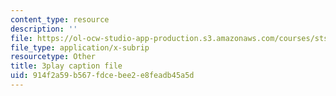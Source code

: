 ```yaml
---
content_type: resource
description: ''
file: https://ol-ocw-studio-app-production.s3.amazonaws.com/courses/sts-050-the-history-of-mit-spring-2011/914f2a59b567fdcebee2e8feadb45a5d_QaY9AxkqifQ.srt
file_type: application/x-subrip
resourcetype: Other
title: 3play caption file
uid: 914f2a59-b567-fdce-bee2-e8feadb45a5d
---
```

